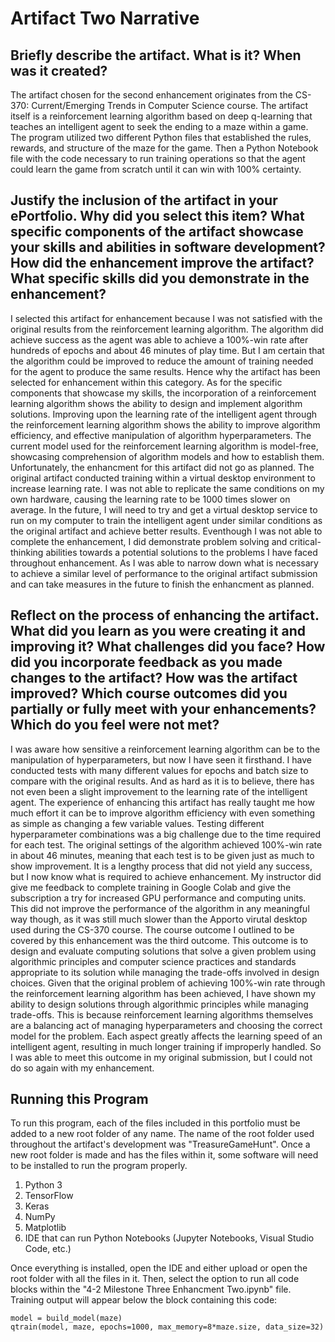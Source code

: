 # Artifact Two Narrative

## Briefly describe the artifact. What is it? When was it created?
The artifact chosen for the second enhancement originates from the CS-370: Current/Emerging Trends in Computer Science course. The artifact itself is a reinforcement learning algorithm based on deep q-learning that teaches an intelligent agent to seek the ending to a maze within a game. The program utilized two different Python files that established the rules, rewards, and structure of the maze for the game. Then a Python Notebook file with the code necessary to run training operations so that the agent could learn the game from scratch until it can win with 100% certainty. 
## Justify the inclusion of the artifact in your ePortfolio. Why did you select this item? What specific components of the artifact showcase your skills and abilities in software development? How did the enhancement improve the artifact? What specific skills did you demonstrate in the enhancement?
I selected this artifact for enhancement because I was not satisfied with the original results from the reinforcement learning algorithm. The algorithm did achieve success as the agent was able to achieve a 100%-win rate after hundreds of epochs and about 46 minutes of play time. But I am certain that the algorithm could be improved to reduce the amount of training needed for the agent to produce the same results. Hence why the artifact has been selected for enhancement within this category. As for the specific components that showcase my skills, the incorporation of a reinforcement learning algorithm shows the ability to design and implement algorithm solutions. Improving upon the learning rate of the intelligent agent through the reinforcement learning algorithm shows the ability to improve algorithm efficiency, and effective manipulation of algorithm hyperparameters. The current model used for the reinforcement learning algorithm is model-free, showcasing comprehension of algorithm models and how to establish them. Unfortunately, the enhancment for this artifact did not go as planned. The original artifact conducted training within a virtual desktop environment to increase learning rate. I was not able to replicate the same conditions on my own hardware, causing the learning rate to be 1000 times slower on average. In the future, I will need to try and get a virtual desktop service to run on my computer to train the intelligent agent under similar conditions as the original artifact and achieve better results. Eventhough I was not able to complete the enhancement, I did demonstrate problem solving and critical-thinking abilities towards a potential solutions to the problems I have faced throughout enhancement. As I was able to narrow down what is necessary to achieve a similar level of performance to the original artifact submission and can take measures in the future to finish the enhancment as planned.
## Reflect on the process of enhancing the artifact. What did you learn as you were creating it and improving it? What challenges did you face? How did you incorporate feedback as you made changes to the artifact? How was the artifact improved? Which course outcomes did you partially or fully meet with your enhancements? Which do you feel were not met?
I was aware how sensitive a reinforcement learning algorithm can be to the manipulation of hyperparameters, but now I have seen it firsthand. I have conducted tests with many different values for epochs and batch size to compare with the original results. And as hard as it is to believe, there has not even been a slight improvement to the learning rate of the intelligent agent. The experience of enhancing this artifact has really taught me how much effort it can be to improve algorithm efficiency with even something as simple as changing a few variable values. Testing different hyperparameter combinations was a big challenge due to the time required for each test. The original settings of the algorithm achieved 100%-win rate in about 46 minutes, meaning that each test is to be given just as much to show improvement. It is a lengthy process that did not yield any success, but I now know what is required to achieve enhancement. My instructor did give me feedback to complete training in Google Colab and give the subscription a try for increased GPU performance and computing units. This did not improve the performance of the algorithm in any meaningful way though, as it was still much slower than the Apporto virutal desktop used during the CS-370 course. The course outcome I outlined to be covered by this enhancement was the third outcome. This outcome is to design and evaluate computing solutions that solve a given problem using algorithmic principles and computer science practices and standards appropriate to its solution while managing the trade-offs involved in design choices. Given that the original problem of achieving 100%-win rate through the reinforcement learning algorithm has been achieved, I have shown my ability to design solutions through algorithmic principles while managing trade-offs. This is because reinforcement learning algorithms themselves are a balancing act of managing hyperparameters and choosing the correct model for the problem. Each aspect greatly affects the learning speed of an intelligent agent, resulting in much longer training if improperly handled. So I was able to meet this outcome in my original submission, but I could not do so again with my enhancement.
## Running this Program
To run this program, each of the files included in this portfolio must be added to a new root folder of any name. The name of the root folder used throughout the artifact's development was "TreasureGameHunt". Once a new root folder is made and has the files within it, some software will need to be installed to run the program properly.
1. Python 3
2. TensorFlow
3. Keras
4. NumPy
5. Matplotlib
6. IDE that can run Python Notebooks (Jupyter Notebooks, Visual Studio Code, etc.)

Once everything is installed, open the IDE and either upload or open the root folder with all the files in it. Then, select the option to run all code blocks within the "4-2 Milestone Three Enhancment Two.ipynb" file. Training output will appear below the block containing this code:
```
model = build_model(maze)
qtrain(model, maze, epochs=1000, max_memory=8*maze.size, data_size=32)
```
